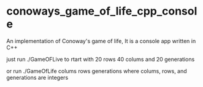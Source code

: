 # conoways_game_of_life_cpp_console

An implementation of Conoway's game of life, It is a console app written in C++

just run ./GameOFLive to rtart with 20 rows 40 colums and 20 generations

or run ./GameOfLife colums rows generations where colums, rows, and generations are integers
